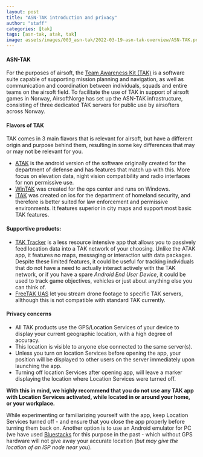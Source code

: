 ```yaml
---
layout: post
title: "ASN-TAK introduction and privacy"
author: "staff"
categories: [tak]
tags: [asn-tak, atak, tak]
image: assets/images/003_asn-tak/2022-03-19-asn-tak-overview/ASN-TAK.png
---
```


#### ASN-TAK
For the purposes of airsoft, the <a href="https://en.wikipedia.org/wiki/Android_Team_Awareness_Kit" target="_blank">Team Awareness Kit (TAK)</a> is a software suite capable of supporting mission planning and navigation, as well as communication and coordination between individuals, squads and entire teams on the airsoft field.
To facilitate the use of TAK in support of airsoft games in Norway, AirsoftNorge has set up the ASN-TAK infrastructure, consisting of three dedicated TAK servers for public use by airsofters across Norway.

#### Flavors of TAK
TAK comes in 3 main flavors that is relevant for airsoft, but have a different origin and purpose behind them, resulting in some key differences that may or may not be relevant for you.

* [ATAK]({{site.baseurl}}/atak-setup) is the android version of the software originally created for the department of defense and has features that match up with this. More focus on elevation data, night vision compatibility and radio interfaces for non permissive use. 
* [WinTAK]({{site.baseurl}}/wintak-setup) was created for the ops center and runs on Windows.
* [ITAK]({{site.baseurl}}/itak-setup) was created on ios for the department of homeland security, and therefore is better suited for law enforcement and permissive environments. It features superior in city maps and support most basic TAK features. 

#### Supportive products:

* [TAK Tracker](https://play.google.com/store/apps/details?id=gov.tak.taktracker&hl=en&gl=US) is a less resource intensive app that allows you to passively feed location data into a TAK network of your choosing. Unlike the ATAK app, it features no maps, messaging or interaction with data packages. Despite these limited features, it could be useful for tracking individuals that do not have a need to actually interact actively with the TAK network, or if you have a spare *Android End User Device*, it could be used to track game objectives, vehicles or just about anything else you can think of.
* [FreeTAK UAS](https://play.google.com/store/apps/details?id=org.FreeTak.FreeTAKUAS&hl=en&gl=US) let you stream drone footage to specific TAK servers, allthough this is not compatible with standard TAK currently.


#### Privacy concerns
* All TAK products use the GPS/Location Services of your device to display your current geographic location, with a high degree of accuracy.
* This location is visible to anyone else connected to the same server(s).
* Unless you turn on location Services before opening the app, your position will be displayed to other users on the server immediately upon launching the app.
* Turning off location Services after opening app, will leave a marker displaying the location where Location Services were turned off.

**With this in mind, we highly recommend that you do not use any TAK app with Location Services activated, while located in or around your home, or your workplace.**<br>

While experimenting or familiarizing yourself with the app, keep Location Services turned off - and ensure that you close the app properly before turning them back on.
Another option is to use an Android emulator for PC (we have used <a href="https://www.bluestacks.com" target="_blank">Bluestacks</a> for this purpose in the past - which without GPS hardware will not give away your accurate location (*but may give the location of an ISP node near you*).
